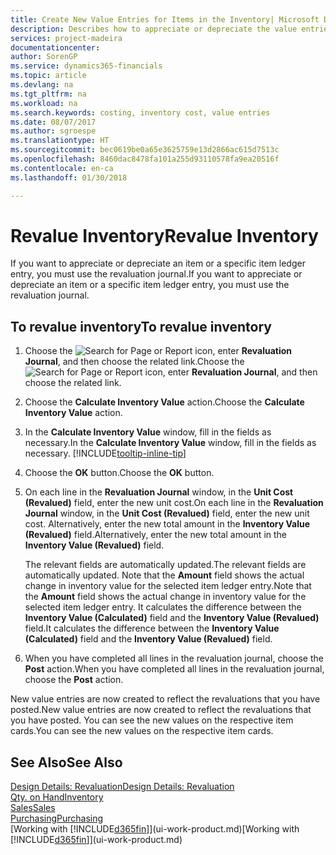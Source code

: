 ```yaml
---
title: Create New Value Entries for Items in the Inventory| Microsoft Docs
description: Describes how to appreciate or depreciate the value entries of one or more items in the inventory by posting their current, calculated value.
services: project-madeira
documentationcenter: 
author: SorenGP
ms.service: dynamics365-financials
ms.topic: article
ms.devlang: na
ms.tgt_pltfrm: na
ms.workload: na
ms.search.keywords: costing, inventory cost, value entries
ms.date: 08/07/2017
ms.author: sgroespe
ms.translationtype: HT
ms.sourcegitcommit: bec0619be0a65e3625759e13d2866ac615d7513c
ms.openlocfilehash: 8460dac8478fa101a255d93110578fa9ea20516f
ms.contentlocale: en-ca
ms.lasthandoff: 01/30/2018

---
```

# <a name="revalue-inventory"></a><span data-ttu-id="4a0bd-103">Revalue Inventory</span><span class="sxs-lookup"><span data-stu-id="4a0bd-103">Revalue Inventory</span></span>
<span data-ttu-id="4a0bd-104">If you want to appreciate or depreciate an item or a specific item ledger entry, you must use the revaluation journal.</span><span class="sxs-lookup"><span data-stu-id="4a0bd-104">If you want to appreciate or depreciate an item or a specific item ledger entry, you must use the revaluation journal.</span></span>

## <a name="to-revalue-inventory"></a><span data-ttu-id="4a0bd-105">To revalue inventory</span><span class="sxs-lookup"><span data-stu-id="4a0bd-105">To revalue inventory</span></span>
1. <span data-ttu-id="4a0bd-106">Choose the ![Search for Page or Report](media/ui-search/search_small.png "Search for Page or Report icon") icon, enter **Revaluation Journal**, and then choose the related link.</span><span class="sxs-lookup"><span data-stu-id="4a0bd-106">Choose the ![Search for Page or Report](media/ui-search/search_small.png "Search for Page or Report icon") icon, enter **Revaluation Journal**, and then choose the related link.</span></span>
2. <span data-ttu-id="4a0bd-107">Choose the **Calculate Inventory Value** action.</span><span class="sxs-lookup"><span data-stu-id="4a0bd-107">Choose the **Calculate Inventory Value** action.</span></span>
3. <span data-ttu-id="4a0bd-108">In the **Calculate Inventory Value** window, fill in the fields as necessary.</span><span class="sxs-lookup"><span data-stu-id="4a0bd-108">In the **Calculate Inventory Value** window, fill in the fields as necessary.</span></span> [!INCLUDE[tooltip-inline-tip](includes/tooltip-inline-tip_md.md)]
4. <span data-ttu-id="4a0bd-109">Choose the **OK** button.</span><span class="sxs-lookup"><span data-stu-id="4a0bd-109">Choose the **OK** button.</span></span>
5. <span data-ttu-id="4a0bd-110">On each line in the **Revaluation Journal** window, in the **Unit Cost (Revalued)** field, enter the new unit cost.</span><span class="sxs-lookup"><span data-stu-id="4a0bd-110">On each line in the **Revaluation Journal** window, in the **Unit Cost (Revalued)** field, enter the new unit cost.</span></span> <span data-ttu-id="4a0bd-111">Alternatively, enter the new total amount in the **Inventory Value (Revalued)** field.</span><span class="sxs-lookup"><span data-stu-id="4a0bd-111">Alternatively, enter the new total amount in the **Inventory Value (Revalued)** field.</span></span>

    <span data-ttu-id="4a0bd-112">The relevant fields are automatically updated.</span><span class="sxs-lookup"><span data-stu-id="4a0bd-112">The relevant fields are automatically updated.</span></span> <span data-ttu-id="4a0bd-113">Note that the **Amount** field shows the actual change in inventory value for the selected item ledger entry.</span><span class="sxs-lookup"><span data-stu-id="4a0bd-113">Note that the **Amount** field shows the actual change in inventory value for the selected item ledger entry.</span></span> <span data-ttu-id="4a0bd-114">It calculates the difference between the **Inventory Value (Calculated)** field and the **Inventory Value (Revalued)** field.</span><span class="sxs-lookup"><span data-stu-id="4a0bd-114">It calculates the difference between the **Inventory Value (Calculated)** field and the **Inventory Value (Revalued)** field.</span></span>
6. <span data-ttu-id="4a0bd-115">When you have completed all lines in the revaluation journal, choose the **Post** action.</span><span class="sxs-lookup"><span data-stu-id="4a0bd-115">When you have completed all lines in the revaluation journal, choose the **Post** action.</span></span>

<span data-ttu-id="4a0bd-116">New value entries are now created to reflect the revaluations that you have posted.</span><span class="sxs-lookup"><span data-stu-id="4a0bd-116">New value entries are now created to reflect the revaluations that you have posted.</span></span> <span data-ttu-id="4a0bd-117">You can see the new values on the respective item cards.</span><span class="sxs-lookup"><span data-stu-id="4a0bd-117">You can see the new values on the respective item cards.</span></span>

## <a name="see-also"></a><span data-ttu-id="4a0bd-118">See Also</span><span class="sxs-lookup"><span data-stu-id="4a0bd-118">See Also</span></span>
[<span data-ttu-id="4a0bd-119">Design Details: Revaluation</span><span class="sxs-lookup"><span data-stu-id="4a0bd-119">Design Details: Revaluation</span></span>](design-details-revaluation.md)  
[<span data-ttu-id="4a0bd-120">Qty. on Hand</span><span class="sxs-lookup"><span data-stu-id="4a0bd-120">Inventory</span></span>](inventory-manage-inventory.md)  
[<span data-ttu-id="4a0bd-121">Sales</span><span class="sxs-lookup"><span data-stu-id="4a0bd-121">Sales</span></span>](sales-manage-sales.md)  
[<span data-ttu-id="4a0bd-122">Purchasing</span><span class="sxs-lookup"><span data-stu-id="4a0bd-122">Purchasing</span></span>](purchasing-manage-purchasing.md)  
<span data-ttu-id="4a0bd-123">[Working with [!INCLUDE[d365fin](includes/d365fin_md.md)]](ui-work-product.md)</span><span class="sxs-lookup"><span data-stu-id="4a0bd-123">[Working with [!INCLUDE[d365fin](includes/d365fin_md.md)]](ui-work-product.md)</span></span>

